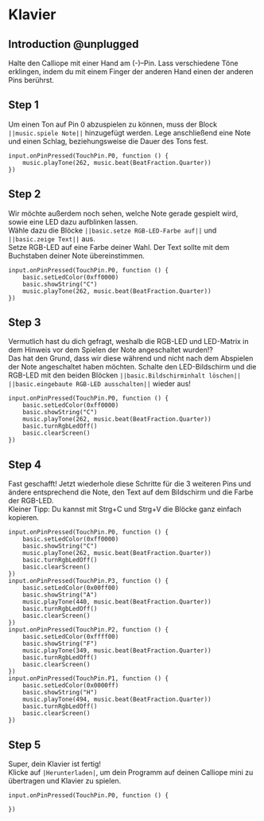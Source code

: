 # Klavier

## Introduction @unplugged

Halte den Calliope mit einer Hand am (-)–Pin. Lass verschiedene Töne erklingen,
indem du mit einem Finger der anderen Hand einen der anderen Pins berührst.


## Step 1

Um einen Ton auf Pin 0 abzuspielen zu können, muss der Block ``||music.spiele Note||`` hinzugefügt werden.
Lege anschließend eine Note und einen Schlag, beziehungsweise die Dauer des Tons fest.

```blocks
input.onPinPressed(TouchPin.P0, function () {
    music.playTone(262, music.beat(BeatFraction.Quarter))
})
```

## Step 2

Wir möchte außerdem noch sehen, welche Note gerade gespielt wird, sowie eine LED dazu aufblinken lassen.  
Wähle dazu die Blöcke ``||basic.setze RGB-LED-Farbe auf||`` und ``||basic.zeige Text||`` aus.  
Setze RGB-LED auf eine Farbe deiner Wahl. Der Text sollte mit dem Buchstaben deiner Note übereinstimmen.

```blocks
input.onPinPressed(TouchPin.P0, function () {
    basic.setLedColor(0xff0000)
    basic.showString("C")
    music.playTone(262, music.beat(BeatFraction.Quarter))
})
```

## Step 3 

Vermutlich hast du dich gefragt, weshalb die RGB-LED und LED-Matrix in dem Hinweis vor dem Spielen der Note angeschaltet wurden!?  
Das hat den Grund, dass wir diese während und nicht nach dem Abspielen der Note angeschaltet haben möchten.
Schalte den LED-Bildschirm und die RGB-LED mit den beiden Blöcken ``||basic.Bildschirminhalt löschen||`` ``||basic.eingebaute RGB-LED ausschalten||`` wieder aus!

```blocks
input.onPinPressed(TouchPin.P0, function () {
    basic.setLedColor(0xff0000)
    basic.showString("C")
    music.playTone(262, music.beat(BeatFraction.Quarter))
    basic.turnRgbLedOff()
    basic.clearScreen()
})
```

## Step 4

Fast geschafft! Jetzt wiederhole diese Schritte für die 3 weiteren Pins und ändere entsprechend die Note, den Text auf dem Bildschirm und die Farbe der RGB-LED.  
Kleiner Tipp: Du kannst mit Strg+C und Strg+V die Blöcke ganz einfach kopieren.

```blocks
input.onPinPressed(TouchPin.P0, function () {
    basic.setLedColor(0xff0000)
    basic.showString("C")
    music.playTone(262, music.beat(BeatFraction.Quarter))
    basic.turnRgbLedOff()
    basic.clearScreen()
})
input.onPinPressed(TouchPin.P3, function () {
    basic.setLedColor(0x00ff00)
    basic.showString("A")
    music.playTone(440, music.beat(BeatFraction.Quarter))
    basic.turnRgbLedOff()
    basic.clearScreen()
})
input.onPinPressed(TouchPin.P2, function () {
    basic.setLedColor(0xffff00)
    basic.showString("F")
    music.playTone(349, music.beat(BeatFraction.Quarter))
    basic.turnRgbLedOff()
    basic.clearScreen()
})
input.onPinPressed(TouchPin.P1, function () {
    basic.setLedColor(0x0000ff)
    basic.showString("H")
    music.playTone(494, music.beat(BeatFraction.Quarter))
    basic.turnRgbLedOff()
    basic.clearScreen()
})
```

## Step 5

Super, dein Klavier ist fertig!  
Klicke auf ``|Herunterladen|``, um dein Programm auf deinen Calliope mini zu übertragen und Klavier zu spielen.

```template
input.onPinPressed(TouchPin.P0, function () {
	
})
```